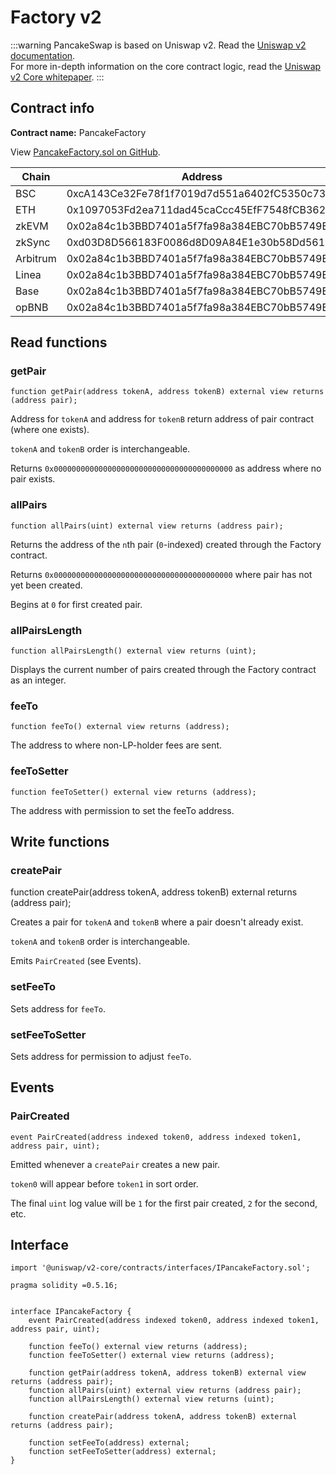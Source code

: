 # Factory v2

:::warning
PancakeSwap is based on Uniswap v2. Read the [Uniswap v2 documentation](https://uniswap.org/docs/v2/).\
For more in-depth information on the core contract logic, read the [Uniswap v2 Core whitepaper](https://uniswap.org/whitepaper.pdf).
:::

## Contract info

**Contract name:** PancakeFactory

View [PancakeFactory.sol on GitHub](https://github.com/pancakeswap/pancake-contracts/blob/master/projects/exchange-protocol/contracts/PancakeFactory.sol).

| Chain    | Address                                    |
| -------- | ------------------------------------------ |
| BSC      | 0xcA143Ce32Fe78f1f7019d7d551a6402fC5350c73 |
| ETH      | 0x1097053Fd2ea711dad45caCcc45EfF7548fCB362 |
| zkEVM    | 0x02a84c1b3BBD7401a5f7fa98a384EBC70bB5749E |
| zkSync   | 0xd03D8D566183F0086d8D09A84E1e30b58Dd5619d |
| Arbitrum | 0x02a84c1b3BBD7401a5f7fa98a384EBC70bB5749E |
| Linea    | 0x02a84c1b3BBD7401a5f7fa98a384EBC70bB5749E |
| Base     | 0x02a84c1b3BBD7401a5f7fa98a384EBC70bB5749E |
| opBNB    | 0x02a84c1b3BBD7401a5f7fa98a384EBC70bB5749E |

## Read functions

### getPair

`function getPair(address tokenA, address tokenB) external view returns (address pair);`

Address for `tokenA` and address for `tokenB` return address of pair contract (where one exists).

`tokenA` and `tokenB` order is interchangeable.

Returns `0x0000000000000000000000000000000000000000` as address where no pair exists.

### allPairs

`function allPairs(uint) external view returns (address pair);`

Returns the address of the `n`th pair (`0`-indexed) created through the Factory contract.

Returns `0x0000000000000000000000000000000000000000` where pair has not yet been created.

Begins at `0` for first created pair.

### allPairsLength

`function allPairsLength() external view returns (uint);`

Displays the current number of pairs created through the Factory contract as an integer.

### feeTo

`function feeTo() external view returns (address);`

The address to where non-LP-holder fees are sent.

### feeToSetter

`function feeToSetter() external view returns (address);`

The address with permission to set the feeTo address.

## Write functions

### createPair

function createPair(address tokenA, address tokenB) external returns (address pair);

Creates a pair for `tokenA` and `tokenB` where a pair doesn't already exist.

`tokenA` and `tokenB` order is interchangeable.

Emits `PairCreated` (see Events).

### setFeeTo

Sets address for `feeTo`.

### setFeeToSetter

Sets address for permission to adjust `feeTo`.

## Events

### PairCreated

`event PairCreated(address indexed token0, address indexed token1, address pair, uint);`

Emitted whenever a `createPair` creates a new pair.

`token0` will appear before `token1` in sort order.

The final `uint` log value will be `1` for the first pair created, `2` for the second, etc.

## Interface

```solidity
import '@uniswap/v2-core/contracts/interfaces/IPancakeFactory.sol';
```

```solidity
pragma solidity =0.5.16;


interface IPancakeFactory {
    event PairCreated(address indexed token0, address indexed token1, address pair, uint);

    function feeTo() external view returns (address);
    function feeToSetter() external view returns (address);

    function getPair(address tokenA, address tokenB) external view returns (address pair);
    function allPairs(uint) external view returns (address pair);
    function allPairsLength() external view returns (uint);

    function createPair(address tokenA, address tokenB) external returns (address pair);

    function setFeeTo(address) external;
    function setFeeToSetter(address) external;
}
```
